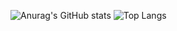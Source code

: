 ![Anurag's GitHub stats](https://github-readme-stats.vercel.app/api?username=devmemory&show_icons=true&theme=dracula)
![Top Langs](https://github-readme-stats.vercel.app/api/top-langs/?username=devmemory&layout=compact&theme=dracula)
<!--
**devmemory/devmemory** is a ✨ _special_ ✨ repository because its `README.md` (this file) appears on your GitHub profile.

Here are some ideas to get you started:

- 🔭 I’m currently working on ...
- 🌱 I’m currently learning ...
- 👯 I’m looking to collaborate on ...
- 🤔 I’m looking for help with ...
- 💬 Ask me about ...
- 📫 How to reach me: ...
- 😄 Pronouns: ...
- ⚡ Fun fact: ...
-->
